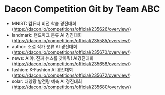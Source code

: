 # Dacon Competition Git by Team ABC

* MNIST: 컴퓨터 비전 학습 경진대회 (https://dacon.io/competitions/official/235626/overview/)
* landmark: 랜드마크 분류 AI 경진대회 (https://dacon.io/competitions/official/235585/overview/)
* author: 소설 작가 분류 AI 경진대회 (https://dacon.io/competitions/official/235670/overview/)
* news: AI야, 진짜 뉴스를 찾아줘! AI경진대회 (https://dacon.io/competitions/official/235658/overview/)
* fashion: K-Fashion AI 경진대회 (https://dacon.io/competitions/official/235672/overview/)
* solar: 태양광 발전량 예측 AI 경진대회 (https://dacon.io/competitions/official/235680/overview/)